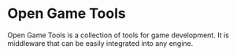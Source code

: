 # Open Game Tools

Open Game Tools is a collection of tools for game development. It is middleware that can be easily integrated into any engine.